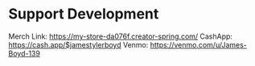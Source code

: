 # Support Development

Merch Link: https://my-store-da076f.creator-spring.com/
CashApp: https://cash.app/$jamestylerboyd
Venmo: https://venmo.com/u/James-Boyd-139